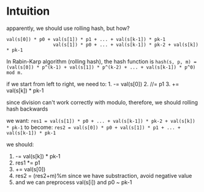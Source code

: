 # Intuition

apparently, we should use rolling hash, but how?

```
val(s[0]) * p0 + val(s[1]) * p1 + ... + val(s[k-1]) * pk-1
                 val(s[1]) * p0 + ... + val(s[k-1]) * pk-2 + val(s[k]) * pk-1
```

In Rabin-Karp algorithm (rolling hash), the hash function is
`hash(s, p, m) = (val(s[0]) * p^(k-1) + val(s[1]) * p^(k-2) + ... + val(s[k-1]) * p^0) mod m.`

if we start from left to right, we need to:
    1. -= val(s[0])
    2. //= p1
    3. += val(s[k]) * pk-1

since division can't work correctly with modulo, therefore, we should rolling hash backwards

we want:
    `res1 = val(s[1]) * p0 + ... + val(s[k-1]) * pk-2 + val(s[k]) * pk-1`
to become:
    `res2 = val(s[0]) * p0 + val(s[1]) * p1 + ... + val(s[k-1]) * pk-1`

we should:
1. -= val(s[k]) * pk-1
2. res1 *= p1
3. += val(s[0])
4. res2 = (res2+m)%m since we have substraction, avoid negative value
5. and we can preprocess val(s[i]) and p0 ~ pk-1